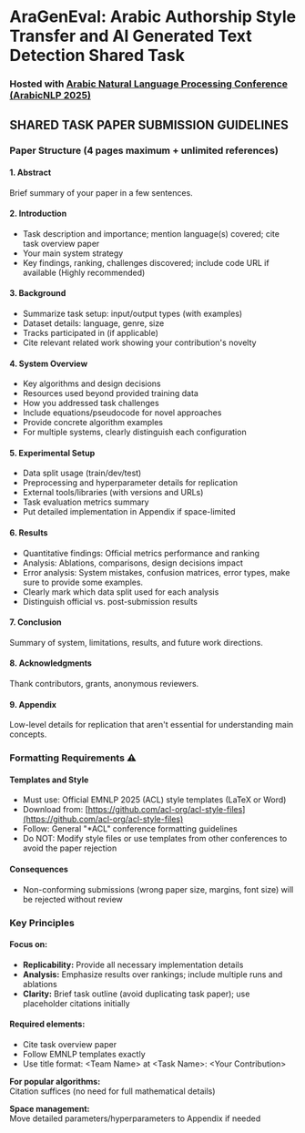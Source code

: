 # **AraGenEval**: Arabic Authorship Style Transfer and AI Generated Text Detection Shared Task 

### Hosted with [Arabic Natural Language Processing Conference (ArabicNLP 2025)](https://arabicnlp2025.sigarab.org/)

## SHARED TASK PAPER SUBMISSION GUIDELINES

### Paper Structure (4 pages maximum + unlimited references)
#### 1. Abstract
Brief summary of your paper in a few sentences.
#### 2. Introduction
- Task description and importance; mention language(s) covered; cite task overview paper
- Your main system strategy
- Key findings, ranking, challenges discovered; include code URL if available (Highly recommended)
#### 3. Background
- Summarize task setup: input/output types (with examples)
- Dataset details: language, genre, size
- Tracks participated in (if applicable)
- Cite relevant related work showing your contribution's novelty
#### 4. System Overview
- Key algorithms and design decisions
- Resources used beyond provided training data
- How you addressed task challenges
- Include equations/pseudocode for novel approaches
- Provide concrete algorithm examples
- For multiple systems, clearly distinguish each configuration
#### 5. Experimental Setup
- Data split usage (train/dev/test)
- Preprocessing and hyperparameter details for replication
- External tools/libraries (with versions and URLs)
- Task evaluation metrics summary
- Put detailed implementation in Appendix if space-limited
#### 6. Results
- Quantitative findings: Official metrics performance and ranking
- Analysis: Ablations, comparisons, design decisions impact
- Error analysis: System mistakes, confusion matrices, error types, make sure to provide some examples.
- Clearly mark which data split used for each analysis
- Distinguish official vs. post-submission results
#### 7. Conclusion
Summary of system, limitations, results, and future work directions.
#### 8. Acknowledgments
Thank contributors, grants, anonymous reviewers.
#### 9. Appendix
Low-level details for replication that aren't essential for understanding main concepts.
### Formatting Requirements ⚠️
#### Templates and Style
- Must use: Official EMNLP 2025 (ACL) style templates (LaTeX or Word)
- Download from: [https://github.com/acl-org/acl-style-files](https://github.com/acl-org/acl-style-files)
- Follow: General "*ACL" conference formatting guidelines
- Do NOT: Modify style files or use templates from other conferences to avoid the paper rejection<br>
#### Consequences
- Non-conforming submissions (wrong paper size, margins, font size) will be rejected without review<br>
### Key Principles
#### Focus on:
- **Replicability:** Provide all necessary implementation details
- **Analysis:** Emphasize results over rankings; include multiple runs and ablations
- **Clarity:** Brief task outline (avoid duplicating task paper); use placeholder citations initially<br>
#### Required elements:
- Cite task overview paper
- Follow EMNLP templates exactly
- Use title format: \<Team Name\> at \<Task Name\>: \<Your Contribution\>

**For popular algorithms:** <br> Citation suffices (no need for full mathematical details)

**Space management:** <br> Move detailed parameters/hyperparameters to Appendix if needed
